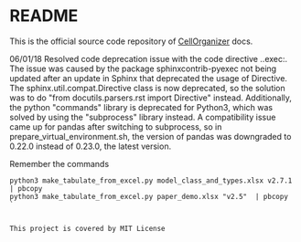 # README

This is the official source code repository of [CellOrganizer](http://www.cellorganizer.org) docs.

06/01/18
Resolved code deprecation issue with the code directive ..exec:.
The issue was caused by the package sphinxcontrib-pyexec not being updated after
an update in Sphinx that deprecated the usage of Directive. 
The sphinx.util.compat.Directive class is now deprecated, so the solution was to
do "from docutils.parsers.rst import Directive" instead. 
Additionally, the python "commands" library is deprecated for Python3, which was
solved by using the "subprocess" library instead. A compatibility issue came up
for pandas after switching to subprocess, so in prepare_virtual_environment.sh,
the version of pandas was downgraded to 0.22.0 instead of 0.23.0, the latest version.

Remember the commands

```
python3 make_tabulate_from_excel.py model_class_and_types.xlsx v2.7.1 | pbcopy
python3 make_tabulate_from_excel.py paper_demo.xlsx "v2.5"  | pbcopy
`


This project is covered by MIT License 